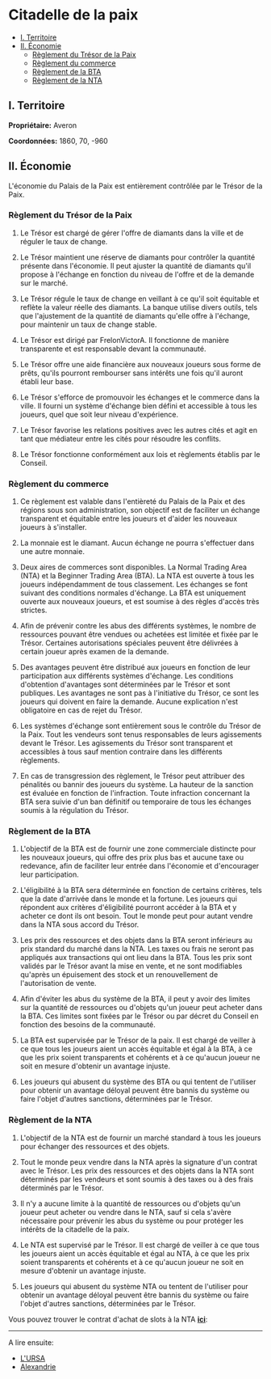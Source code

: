 # Citadelle de la paix

- [I. Territoire](#i-territoire)
- [II. Économie](#ii-économie)
    - [Règlement du Trésor de la Paix](#règlement-du-trésor-de-la-paix)
    - [Règlement du commerce](#règlement-du-commerce)
    - [Règlement de la BTA](#règlement-de-la-bta)
    - [Règlement de la NTA](#règlement-de-la-nta)

## I. Territoire

**Propriétaire:** Averon

**Coordonnées:** 1860, 70, -960

## II. Économie

L'économie du Palais de la Paix est entièrement contrôlée par le Trésor de la Paix.

### Règlement du Trésor de la Paix

1. Le Trésor est chargé de gérer l'offre de diamants dans la ville et de réguler le taux de change.

2. Le Trésor maintient une réserve de diamants pour contrôler la quantité présente dans l'économie. Il peut ajuster la quantité de diamants qu'il propose à l'échange en fonction du niveau de l'offre et de la demande sur le marché.

3. Le Trésor régule le taux de change en veillant à ce qu'il soit équitable et reflète la valeur réelle des diamants. La banque utilise divers outils, tels que l'ajustement de la quantité de diamants qu'elle offre à l'échange, pour maintenir un taux de change stable.

4. Le Trésor est dirigé par FrelonVictorA. Il fonctionne de manière transparente et est responsable devant la communauté.

5. Le Trésor offre une aide financière aux nouveaux joueurs sous forme de prêts, qu'ils pourront rembourser sans intérêts une fois qu'il auront établi leur base.

6. Le Trésor s'efforce de promouvoir les échanges et le commerce dans la ville. Il fourni un système d'échange bien défini et accessible à tous les joueurs, quel que soit leur niveau d'expérience.

7. Le Trésor favorise les relations positives avec les autres cités et agit en tant que médiateur entre les cités pour résoudre les conflits.

8. Le Trésor fonctionne conformément aux lois et règlements établis par le Conseil.

### Règlement du commerce

1. Ce règlement est valable dans l'entièreté du Palais de la Paix et des régions sous son administration, son objectif est de faciliter un échange transparent et équitable entre les joueurs et d'aider les nouveaux joueurs à s'installer.

2. La monnaie est le diamant. Aucun échange ne pourra s'effectuer dans une autre monnaie.

3. Deux aires de commerces sont disponibles. La Normal Trading Area (NTA) et la Beginner Trading Area (BTA). La NTA est ouverte à tous les joueurs indépendamment de tous classement. Les échanges se font suivant des conditions normales d'échange. La BTA est uniquement ouverte aux nouveaux joueurs, et est soumise à des règles d'accès très strictes.

4. Afin de prévenir contre les abus des différents systèmes, le nombre de ressources pouvant être vendues ou achetées est limitée et fixée par le Trésor. Certaines autorisations spéciales peuvent être délivrées à certain joueur après examen de la demande.

5. Des avantages peuvent être distribué aux joueurs en fonction de leur participation aux différents systèmes d'échange. Les conditions d'obtention d'avantages sont déterminées par le Trésor et sont publiques. Les avantages ne sont pas à l'initiative du Trésor, ce sont les joueurs qui doivent en faire la demande. Aucune explication n'est obligatoire en cas de rejet du Trésor.

6. Les systèmes d'échange sont entièrement sous le contrôle du Trésor de la Paix. Tout les vendeurs sont tenus responsables de leurs agissements devant le Trésor. Les agissements du Trésor sont transparent et accessibles à tous sauf mention contraire dans les différents règlements.

7. En cas de transgression des règlement, le Trésor peut attribuer des pénalités ou bannir des joueurs du système. La hauteur de la sanction est évaluée en fonction de l'infraction. Toute infraction concernant la BTA sera suivie d'un ban définitif ou temporaire de tous les échanges soumis à la régulation du Trésor.

### Règlement de la BTA

1. L'objectif de la BTA est de fournir une zone commerciale distincte pour les nouveaux joueurs, qui offre des prix plus bas et aucune taxe ou redevance, afin de faciliter leur entrée dans l'économie et d'encourager leur participation.

2. L'éligibilité à la BTA sera déterminée en fonction de certains critères, tels que la date d'arrivée dans le monde et la fortune. Les joueurs qui répondent aux critères d'éligibilité pourront accéder à la BTA et y acheter ce dont ils ont besoin. Tout le monde peut pour autant vendre dans la NTA sous accord du Trésor.

3. Les prix des ressources et des objets dans la BTA seront inférieurs au prix standard du marché dans la NTA. Les taxes ou frais ne seront pas appliqués aux transactions qui ont lieu dans la BTA. Tous les prix sont validés par le Trésor avant la mise en vente, et ne sont modifiables qu'après un épuisement des stock et un renouvellement de l'autorisation de vente.

4. Afin d'éviter les abus du système de la BTA, il peut y avoir des limites sur la quantité de ressources ou d'objets qu'un joueur peut acheter dans la BTA. Ces limites sont fixées par le Trésor ou par décret du Conseil en fonction des besoins de la communauté.

5. La BTA est supervisée par le Trésor de la paix. Il est chargé de veiller à ce que tous les joueurs aient un accès équitable et égal à la BTA, à ce que les prix soient transparents et cohérents et à ce qu'aucun joueur ne soit en mesure d'obtenir un avantage injuste.

6. Les joueurs qui abusent du système des BTA ou qui tentent de l'utiliser pour obtenir un avantage déloyal peuvent être bannis du système ou faire l'objet d'autres sanctions, déterminées par le Trésor.

### Règlement de la NTA

1. L'objectif de la NTA est de fournir un marché standard à tous les joueurs pour échanger des ressources et des objets.

2. Tout le monde peux vendre dans la NTA après la signature d'un contrat avec le Trésor. Les prix des ressources et des objets dans la NTA sont déterminés par les vendeurs et sont soumis à des taxes ou à des frais déterminés par le Trésor.

3. Il n'y a aucune limite à la quantité de ressources ou d'objets qu'un joueur peut acheter ou vendre dans le NTA, sauf si cela s'avère nécessaire pour prévenir les abus du système ou pour protéger les intérêts de la citadelle de la paix.

4. Le NTA est supervisé par le Trésor. Il est chargé de veiller à ce que tous les joueurs aient un accès équitable et égal au NTA, à ce que les prix soient transparents et cohérents et à ce qu'aucun joueur ne soit en mesure d'obtenir un avantage injuste.

5. Les joueurs qui abusent du système NTA ou tentent de l'utiliser pour obtenir un avantage déloyal peuvent être bannis du système ou faire l'objet d'autres sanctions, déterminées par le Trésor.

Vous pouvez trouver le contrat d'achat de slots à la NTA **[ici](../marches/contractNTA)**:

---

A lire ensuite:

- [L'URSA](ursa)
- [Alexandrie](alexandrie)
